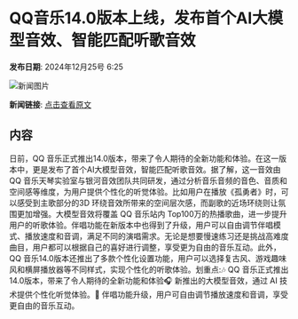 # ​QQ音乐14.0版本上线，发布首个AI大模型音效、智能匹配听歌音效

**发布日期**: 2024年12月25号 6:25

![新闻图片](https://upload.chinaz.com/2024/1225/6387073341037260203755368.png)

**新闻链接**: [点击查看原文](https://www.aibase.com/zh/news/14247)

## 内容

日前，QQ 音乐正式推出14.0版本，带来了令人期待的全新功能和体验。在这一版本中，更是发布了首个AI大模型音效，智能匹配听歌音效。据了解，这一音效由 QQ 音乐天琴实验室与银河音效团队共同研发，通过分析音乐音频的音色、音质和空间感等维度，为用户提供个性化的听觉体验。比如用户在播放《孤勇者》时，可以感受到主歌部分的3D 环绕音效所带来的空间层次感，而副歌的近场环绕则让氛围更加增强。大模型音效将覆盖 QQ 音乐站内 Top100万的热播歌曲，进一步提升用户的听歌体验。伴唱功能在新版本中也得到了升级，用户可以自由调节伴唱模式、播放速度和音调，满足不同的演唱需求。无论是想要慢速练习还是挑战高难度曲目，用户都可以根据自己的喜好进行调整，享受更为自由的音乐互动。此外，QQ 音乐14.0版本还推出了多款个性化设置功能，用户可以选择复古风、游戏趣味风和横屏播放器等不同样式，实现个性化的听歌体验。划重点:🎶 QQ 音乐正式推出14.0版本，带来了令人期待的全新功能和体验🎧 新推出的大模型音效，通过 AI 技术提供个性化听觉体验。🎵 伴唱功能升级，用户可自由调节播放速度和音调，享受更自由的音乐互动。
